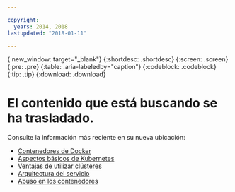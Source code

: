 ```yaml
---

copyright:
  years: 2014, 2018
lastupdated: "2018-01-11"

---
```


{:new_window: target="_blank"}
{:shortdesc: .shortdesc}
{:screen: .screen}
{:pre: .pre}
{:table: .aria-labeledby="caption"}
{:codeblock: .codeblock}
{:tip: .tip}
{:download: .download}


# El contenido que está buscando se ha trasladado.

Consulte la información más reciente en su nueva ubicación:
 - [Contenedores de Docker](cs_tech.html#docker_containers)
 - [Aspectos básicos de Kubernetes](cs_tech.html#kubernetes_basics)
 - [Ventajas de utilizar clústeres](cs_why.html#benefits)
 - [Arquitectura del servicio](cs_tech.html#architecture)
 - [Abuso en los contenedores](cs_why.html#terms)
